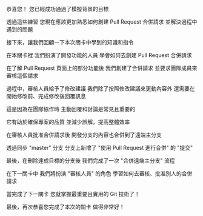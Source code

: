恭喜您！
您已經成功通過了模擬背景的目標

透過這些練習
您現在應該更加熟悉如何創建 Pull Request 合併請求
並解決過程中遇到的問題

接下來，讓我們回顧一下本次關卡中學到的知識和指令

在本關卡裡
我們扮演了開發功能的人員
學會如何去創建 Pull Request 合併請求

在了解 Pull Request 頁面上的部分功能後
我們創建了合併請求
並要求團隊成員來審核這個請求

過程中，審核人員給予了修改建議
我們除了按照修改建議來更動內容外
還需要在開始修改前、完成修改後回覆訊息

這是因為在團隊協作時
主動回覆和討論是常見且重要的

它有助於確保專案的品質
並減少誤解，提高整體效率

在審核人員批准合併請求後
開發分支的內容也合併到了遠端主分支

透過同步 "master" 分支
分支上新增了 "使用 Pull Request 進行合併" 的 "提交"

最後，在刪除達成目標的分支後
我們完成了一次 "合併遠端主分支" 流程

在下一關卡中
我們將扮演 "審核人員" 的角色
學習如何去審核、批准別人的合併請求

當完成了下一關卡
您就掌握最重要且實用的 Git 技術了！

最後，再次恭喜您完成了本次的關卡
做得非常好！